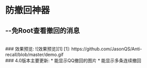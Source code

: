 # 防撤回神器
## --免Root查看撤回的消息
<br>
### 效果预览:
 ![效果预览][1]
  [1]: https://github.com/JasonQS/Anti-recall/blob/master/demo.gif
  <br>
### 4.0版本主要更新:
  * 能显示QQ撤回的图片
  * 能显示多条连续撤回
